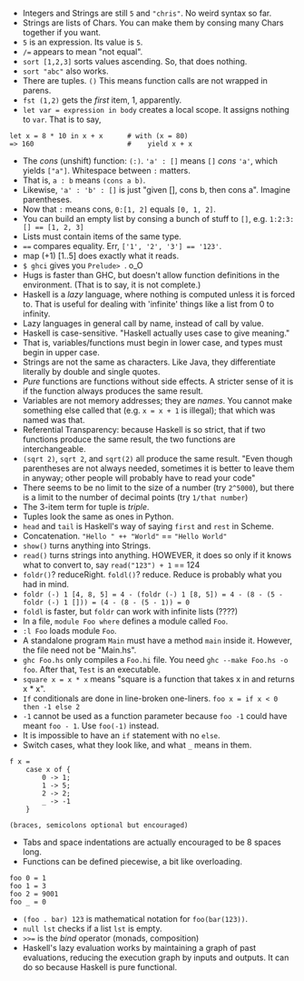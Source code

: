 * Integers and Strings are still `5` and `"chris"`. No weird syntax so far.
* Strings are lists of Chars. You can make them by consing many Chars together if you want.
* `5` is an expression. Its value is `5`.
* `/=` appears to mean "not equal".
* `sort [1,2,3]` sorts values ascending. So, that does nothing.
* `sort "abc"` also works.
* There are tuples. `()` This means function calls are not wrapped in parens.
* `fst (1,2)` gets the *first* item, 1, apparently.
* `let var = expression in body` creates a local scope. It assigns nothing to `var`. That is to say,

```
let x = 8 * 10 in x + x      # with (x = 80)
=> 160                       #    yield x + x
```

* The *cons* (unshift) function: `(:)`. `'a' : []` means `[]` *cons* `'a'`, which yields `["a"]`. Whitespace between `:` matters.
* That is, `a : b` means `(cons a b)`.
* Likewise, `'a' : 'b' : []` is just "given [], cons b, then cons a". Imagine parentheses.
* Now that `:` means cons, `0:[1, 2]` equals `[0, 1, 2]`.
* You can build an empty list by consing a bunch of stuff to `[]`, e.g. `1:2:3:[] == [1, 2, 3]`
* Lists must contain items of the same type.
* `==` compares equality. Err, `['1', '2', '3'] == '123'`.
* map (+1) [1..5] does exactly what it reads.
* `$ ghci` gives you `Prelude> `. o_O
* Hugs is faster than GHC, but doesn't allow function definitions in the environment. (That is to say, it is not complete.)
* Haskell is a *lazy* language, where nothing is computed unless it is forced to. That is useful for dealing with 'infinite' things like a list from 0 to infinity.
* Lazy languages in general call by name, instead of call by value.
* Haskell is case-sensitive. "Haskell actually uses case to give meaning."
* That is, variables/functions must begin in lower case, and types must begin in upper case.
* Strings are not the same as characters. Like Java, they differentiate literally by double and single quotes.
* *Pure* functions are functions without side effects. A stricter sense of it is if the function always produces the same result.
* Variables are not memory addresses; they are *names*. You cannot make something else called that (e.g. `x = x + 1` is illegal); that which was named was that.
* Referential Transparency: because Haskell is so strict, that if two functions produce the same result, the two functions are interchangeable.
* `(sqrt 2)`, `sqrt 2`, and `sqrt(2)` all produce the same result. "Even though parentheses are not always needed, sometimes it is better to leave them in anyway; other people will probably have to read your code"
* There seems to be no limit to the size of a number (try `2^5000`), but there is a limit to the number of decimal points (try `1/that number`)
* The 3-item term for tuple is *triple*. 
* Tuples look the same as ones in Python.
* `head` and `tail` is Haskell's way of saying `first` and `rest` in Scheme.
* Concatenation. `"Hello " ++ "World"` == `"Hello World"`
* `show()` turns anything into Strings.
* `read()` turns strings into anything. HOWEVER, it does so only if it knows what to convert to, say `read("123") + 1` == 124
* `foldr()`? reduceRight. `foldl()`? reduce. Reduce is probably what you had in mind.
* `foldr (-) 1 [4, 8, 5] = 4 - (foldr (-) 1 [8, 5]) = 4 - (8 - (5 - foldr (-) 1 [])) = (4 - (8 - (5 - 1)) = 0`
* `foldl` is faster, but `foldr` can work with infinite lists (????)
* In a file, `module Foo where` defines a module called `Foo`.
* `:l Foo` loads module `Foo`.
* A standalone program `Main` must have a method `main` inside it. However, the file need not be "Main.hs".
* `ghc Foo.hs` only compiles a `Foo.hi` file. You need `ghc --make Foo.hs -o foo`. After that, `Test` is an executable.
* `square x = x * x` means "square is a function that takes x in and returns x * x".
* `If` conditionals are done in line-broken one-liners. `foo x = if x < 0 then -1 else 2`
* `-1` cannot be used as a function parameter because `foo -1` could have meant `foo - 1`. Use `foo(-1)` instead.
* It is impossible to have an `if` statement with no `else`.
* Switch cases, what they look like, and what `_` means in them.

```
f x =
    case x of {
        0 -> 1;
        1 -> 5;
        2 -> 2;
        _ -> -1
    }

(braces, semicolons optional but encouraged)
```

* Tabs and space indentations are actually encouraged to be 8 spaces long.
* Functions can be defined piecewise, a bit like overloading.

```
foo 0 = 1
foo 1 = 3
foo 2 = 9001
foo _ = 0
```

* `(foo . bar) 123` is mathematical notation for `foo(bar(123))`.
* `null lst` checks if a list `lst` is empty.
* `>>=` is the *bind* operator (monads, composition)
* Haskell's lazy evaluation works by maintaining a graph of past evaluations, reducing the execution graph by inputs and outputs. It can do so because Haskell is pure functional.

